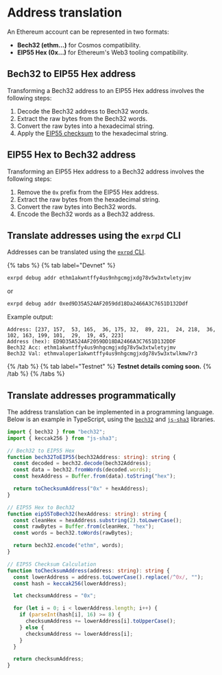 # Address translation

An Ethereum account can be represented in two formats:

- **Bech32 (ethm...)** for Cosmos compatibility.
- **EIP55 Hex (0x...)** for Ethereum's Web3 tooling compatibility.

## Bech32 to EIP55 Hex address

Transforming a Bech32 address to an EIP55 Hex address involves the following steps:

1. Decode the Bech32 address to Bech32 words.
2. Extract the raw bytes from the Bech32 words.
3. Convert the raw bytes into a hexadecimal string.
4. Apply the [EIP55 checksum](https://eips.ethereum.org/EIPS/eip-55) to the hexadecimal string.

## EIP55 Hex to Bech32 address

Transforming an EIP55 Hex address to a Bech32 address involves the following steps:

1. Remove the `0x` prefix from the EIP55 Hex address.
2. Extract the raw bytes from the hexadecimal string.
3. Convert the raw bytes into Bech32 words.
4. Encode the Bech32 words as a Bech32 address.

## Translate addresses using the `exrpd` CLI

Addresses can be translated using the [`exrpd` CLI](../../operators/guides/interacting-with-the-node-cli.md).

{% tabs %}
{% tab label="Devnet" %}
```bash
exrpd debug addr ethm1akwntffy4us9nhgcmgjxdg78v5w3xtwletyjmv
```

or

```bash
exrpd debug addr 0xed9D35A524AF2059dd18Da2466A3C7651D132Ddf
```

Example output:
```raw
Address: [237, 157,  53, 165,  36, 175, 32,  89, 221,  24, 218,  36, 102, 163, 199, 101,  29,  19, 45, 223]
Address (hex): ED9D35A524AF2059DD18DA2466A3C7651D132DDF
Bech32 Acc: ethm1akwntffy4us9nhgcmgjxdg78v5w3xtwletyjmv
Bech32 Val: ethmvaloper1akwntffy4us9nhgcmgjxdg78v5w3xtwlkmw7r3
```
{% /tab %}
{% tab label="Testnet" %}
**Testnet details coming soon.**
{% /tab %}
{% /tabs %}

## Translate addresses programmatically

The address translation can be implemented in a programming language. Below is an example in TypeScript, using the [`bech32`](https://github.com/bitcoinjs/bech32) and [`js-sha3`](https://github.com/emn178/js-sha3) libraries.

```typescript
import { bech32 } from "bech32";
import { keccak256 } from "js-sha3";

// Bech32 to EIP55 Hex
function bech32ToEIP55(bech32Address: string): string {
  const decoded = bech32.decode(bech32Address);
  const data = bech32.fromWords(decoded.words);
  const hexAddress = Buffer.from(data).toString("hex");

  return toChecksumAddress("0x" + hexAddress);
}

// EIP55 Hex to Bech32
function eip55ToBech32(hexAddress: string): string {
  const cleanHex = hexAddress.substring(2).toLowerCase();
  const rawBytes = Buffer.from(cleanHex, "hex");
  const words = bech32.toWords(rawBytes);

  return bech32.encode("ethm", words);
}

// EIP55 Checksum Calculation
function toChecksumAddress(address: string): string {
  const lowerAddress = address.toLowerCase().replace(/^0x/, "");
  const hash = keccak256(lowerAddress);

  let checksumAddress = "0x";

  for (let i = 0; i < lowerAddress.length; i++) {
    if (parseInt(hash[i], 16) >= 8) {
      checksumAddress += lowerAddress[i].toUpperCase();
    } else {
      checksumAddress += lowerAddress[i];
    }
  }

  return checksumAddress;
}